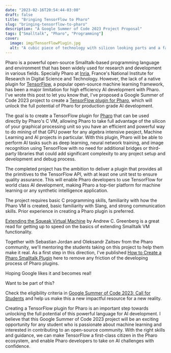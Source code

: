 ```yaml
---
date: "2023-02-16T20:54:44-03:00"
draft: false
title: "Bringing TensorFlow to Pharo"
slug: "bringing-tensorflow-to-pharo"
description: "A Google Summer of Code 2023 Project Proposal"
tags: ["Smalltalk", "Pharo", "Programming"]
cover:
  image: img/TensorFlowPlugin.jpg
  alt: "A cubic piece of technology with silicon looking parts and a fan intake with hot fluid around it"
---
```


Pharo is a powerful open-source Smalltalk-based programming language and environment that has been widely used for research and development in various fields. Specially Pharo at [Inria](https://inria.fr), France's National Institute for Research in Digital Science and Technology. However, the lack of a native plugin for [TensorFlow](https://www.tensorflow.org/), a popular open-source machine learning framework, has been a major limitation for high efficiency AI development with Pharo. I've wrote this post to let you know that, I've proposed a Google Summer of Code 2023 project to create a [TensorFlow plugin for Pharo](https://gsoc.pharo.org/tensor-flow-plugin), which will unlock the full potential of Pharo for production grade AI development.

The goal is to create a TensorFlow plugin for [Pharo](https://pharo.org/) that can be used directly by Pharo's C VM, allowing Pharo to take full advantage of the silicon of your graphical processing unit so you have an efficient and powerful way to do mining of that GPU power for any algebra intensive peoject, Machine Learning and AI projects in particular. With this plugin, Pharo will be able to perform AI tasks such as deep learning, neural network training, and image recognition using TensorFlow with no need for additional bridges or third-party libraries that could add significant complexity to any project setup and development and debug process.

The completed project has the ambition to deliver a plugin that provides all the primitives to the TensorFlow API, with at least one unit test to ensure quality assurance. This will enable Pharo developers to use TensorFlow for world class AI development, making Pharo a top-tier platform for machine learning or any synthetic intelligence application.

The project requires basic C programming skills, familiarity with how the Pharo VM is created, basic familiarity with Slang, and strong communication skills. Prior experience in creating a Pharo plugin is preferred.

[Extending the Squeak Virtual Machine](https://rmod-files.lille.inria.fr/FreeBooks/CollectiveNBlueBook/greenberg.pdf) by Andrew C. Greenberg is a great read for getting up to speed on the basics of extending Smalltalk VM functionality.

Together with Sebastian Jordan and Oleksandr Zaitsev from the Pharo community, we'll mentoring the students taking on this project to help them make it real. As a first step in this direction, I've published [How to Create a Pharo Smalltalk Plugin](https://blog.sebastiansastre.co/article/how-to-create-a-pharo-smalltalk-plugin) here to remove any friction of the developing process of Pharo plugins.

Hoping Google likes it and becomes real!

Want to be part of this?

Check the eligibility criteria in [Google Summer of Code 2023: Call for Students](https://gsoc.pharo.org/) and help us make this a new impactful resource for a new reality.

Creating a TensorFlow plugin for Pharo is an important step towards unlocking the full potential of this powerful language for AI development. I believe that this Google Summer of Code 2023 project will be an exciting opportunity for any student who is passionate about machine learning and interested in contributing to an open-source community. With the right skills and guidance, we can make TensorFlow a first-class citizen in the Pharo ecosystem, and enable Pharo developers to take on AI challenges with confidence.
